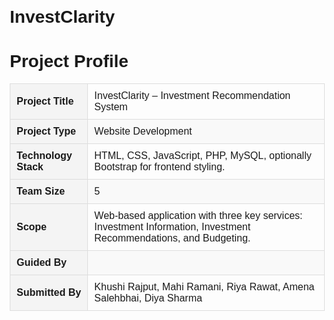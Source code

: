 # InvestClarity<br>

<!DOCTYPE html>
<html lang="en">
<head>
    <meta charset="UTF-8">
    <meta name="viewport" content="width=device-width, initial-scale=1.0">
    <title>Project Profile</title>
    <style>
        body {
            font-family: Arial, sans-serif;
            margin: 20px;
        }
        table {
            width: 100%;
            border-collapse: collapse;
        }
        th, td {
            border: 1px solid #ddd;
            padding: 10px;
            text-align: left;
        }
        th {
            background-color: #f4f4f4;
        }
        tr:nth-child(even) {
            background-color: #f9f9f9;
        }
    </style>
</head>
<body>
    <h1>Project Profile</h1>
    <table>
        <tr>
            <th>Project Title</th>
            <td>InvestClarity – Investment Recommendation System</td>
        </tr>
        <tr>
            <th>Project Type</th>
            <td>Website Development</td>
        </tr>
        <tr>
            <th>Technology Stack</th>
            <td>HTML, CSS, JavaScript, PHP, MySQL, optionally Bootstrap for frontend styling.</td>
        </tr>
        <tr>
            <th>Team Size</th>
            <td>5</td>
        </tr>
        <tr>
            <th>Scope</th>
            <td>Web-based application with three key services: Investment Information, Investment Recommendations, and Budgeting.</td>
        </tr>
        <tr>
            <th>Guided By</th>
            <td></td>
        </tr>
        <tr>
            <th>Submitted By</th>
            <td>Khushi Rajput, Mahi Ramani, Riya Rawat, Amena Salehbhai, Diya Sharma</td>
        </tr>
    </table>
</body>
</html>
